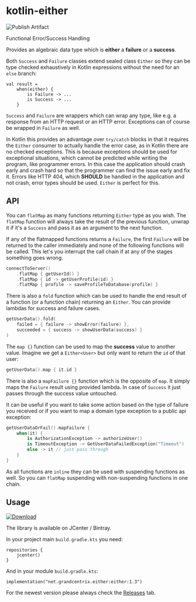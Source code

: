 # kotlin-either

![Publish Artifact](https://github.com/grandcentrix/grandcentrix-kotlin-either/workflows/Publish%20Artifact/badge.svg)

Functional Error/Success Handling

Provides an algebraic data type which is **either** a **failure** or a **success**.

Both `Success` and `Failure` classes extend sealed class `Either` so they can be type checked exhaustively in Kotlin expressions without the need for an `else` branch:

```
val result = 
    when(either) {
        is Failure -> ...
        is Success -> ...
    }
```

`Success` and `Failure` are wrappers which can wrap any type, like e.g. a response from an HTTP request or an HTTP error. Exceptions can of course be wrapped in `Failure` as well.

In Kotlin this provides an advantage over `try/catch` blocks in that it requires the `Either` consumer to actually handle the error case, as in Kotlin there are no checked exceptions.
This is because exceptions should be used for exceptional situations, which cannot be predicted while writing the program, like programmer errors. In this case the application should crash early and crash hard so that the programmer can find the issue early and fix it.
Errors like HTTP 404, which **SHOULD** be handled in the application and not crash, error types should be used. `Either` is perfect for this.

## API
You can `flatMap` as many functions returning `Either` type as you wish. The `flatMap` function will always take the result of the previous function, unwrap it if it's a `Success` and pass it as an argument to the next function.

If any of the flatmapped functions returns a `Failure`, the first `Failure` will be returned to the caller immediately and none of the following functions will be called. This let's you interrupt the call chain if at any of the stages something goes wrong.

```kotlin
connectToServer()
    .flatMap { getUserId() }
    .flatMap { id -> getUserProfile(id) }
    .flatMap { profile -> saveProfileToDatabase(profile) }
```

There is also a `fold` function which can be used to handle the end result of a function (or a function chain) returning an `Either`. You can provide lambdas for success and failure cases.

```kotlin
getUserData().fold(
    failed = { failure -> showError(failure) },
    succeeded = { success -> showUserData(success) }
)
```

The `map {}` function can be used to map the **success** value to another value. 
Imagine we get a `Either<User>` but only want to return the `id` of that user:


```kotlin
getUserData().map { it.id }
```

There is also a `mapFailure {}` function which is the opposite of `map`. It simply maps the `Failure` result using
provided lambda. In case of `Success` it just passes through the success value untouched.

It can be useful if you want to take some action based on the type of failure you received or if you want to map
a domain type exception to a public api exception:

```kotlin
getUserDataOrFail().mapFailure {
    when(it) {
        is AuthorizationException -> authorizeUser()
        is TimeoutException -> GetUserDataFailedException("Timeout")
        else -> it // just pass through 
    }
}
```

As all functions are `inline` they can be used with suspending functions as well. So you can `flatMap` suspending with non-suspending functions in one chain.

## Usage
[![Download](https://api.bintray.com/packages/grandcentrix/maven/grandcentrix-kotlin-either/images/download.svg) ](https://bintray.com/grandcentrix/maven/grandcentrix-kotlin-either/_latestVersion)

The library is available on JCenter / Bintray.

In your project main `build.gradle.kts` you need:

```
repositories {
    jcenter()
}
```

And in your module `build.gradle.kts`:

```
implementation("net.grandcentrix.either:either:1.3")
```

For the newest version please always check the [Releases](https://github.com/grandcentrix/grandcentrix-kotlin-either/releases) tab.
